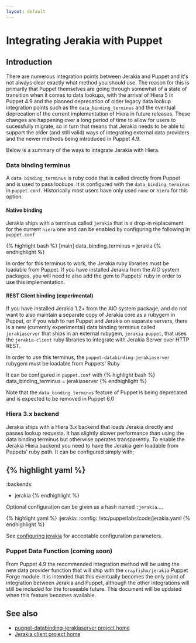 ```yaml
---
layout: default
---
```



# Integrating Jerakia with Puppet

## Introduction

There are numerous integration points between Jerakia and Puppet and it's not always clear exactly what method you should use.  The reason for this is primarily that Puppet themselves are going through somewhat of a state of transition when it comes to data lookups, with the arrival of Hiera 5 in Puppet 4.9 and the planned deprecation of older legacy data lookup integration points such as the `data_binding_terminus` and the eventual deprecation of the current implementation of Hiera in future releases.  These changes are happening over a long period of time to allow for users to sucessfully migrate, so in turn that means that Jerakia needs to be able to support the older (and still valid) ways of integrating external data providers and the newer methods being introduced in Puppet 4.9.

Below is a summary of the ways to integrate Jerakia with Hiera.

### Data binding terminus

A `data_binding_terminus` is ruby code that is called directly from Puppet and is used to pass lookups.   It is configured with the `data_binding_terminus` in `puppet.conf`.  Historically most users have only used `none` or `hiera` for this option.

#### Native binding

Jerakia ships with a terminus called `jerakia` that is a drop-in replacement for the current `hiera` one and can be enabled by configuring the following in `puppet.conf`

{% highlight bash %}
[main]
data_binding_terminus = jerakia
{% endhighlight %}

In order for this terminus to work, the Jerakia ruby libraries must be loadable from Puppet.  If you have installed Jerakia from the AIO system packages, you will need to also add the gem to Puppets' ruby in order to use this implementation.

#### REST Client binding (experimental)

If you have installed Jerakia 1.2+ from the AIO system package, and do not want to also maintain a separate copy of Jerakia core as a rubygem in Puppet, or if you wish to run Puppet and Jerakia on separate servers, there is a new (currently experimental) data binding terminus called `jerakiaserver` that ships in an external rubygem, `jerakia-puppet`, that uses the `jerakia-client` ruby libraries to integrate with Jerakia Server over HTTP REST.

In order to use this terminus, the `puppet-databinding-jerakiaserver` rubygem must be loadable from Puppets' Ruby 

It can be configured in `puppet.conf` with
{% highlight bash %}
data_binding_terminus = jerakiaserver
{% endhighlight %}

Note that the `data_binding_terminus` feature of Puppet is being deprecated and is expected to be removed in Puppet 6.0

### Hiera 3.x backend

Jerakia ships with a Hiera 3.x backend that loads Jerakia directly and passes lookup requests. It has slightly slower performance than using the data binding terminus but otherwise operates transparently.  To enable the Jerakia Hiera backend you need to have the Jerakia gem loadable from Puppets' ruby path.  It can be configured simply with;

{% highlight yaml %}
---
:backends:
  - jerakia
{% endhighlight %}

Optional configuration can be given as a hash named `:jerakia`....

{% highlight yaml %}
:jerakia:
  :config: /etc/puppetlabs/code/jerakia.yaml
{% endhighlight %}

See [configuring jerakia](/basics/configure) for acceptable configuration parameters.


### Puppet Data Function (coming soon)

From Puppet 4.9 the recommended integration method will be using the new data provider function that will ship with the `crayfishx/jerakia` Puppet Forge module. It is intended that this eventually becomes the only point of integration between Jerakia and Puppet, although the other integrations will still be included for the forseeable future.   This document will be updated when this feature becomes available.

## See also

* [puppet-databinding-jerakiaserver project home](https://github.com/crayfishx/jerakia-puppet)
* [Jerakia client project home](https://github.com/crayfishx/jerakia-client)

